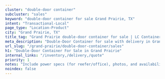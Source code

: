 ```yaml
---
cluster: "double-door container"
subcluster: "sales"
keyword: "double-door container for sale Grand Prairie, TX"
intent: "Transactional-Local"
page_type: "Location-Product"
city: "Grand Prairie, TX"
title_tag: "Grand Prairie double-door container for sale | LC Container"
meta_description: "Double-Door Container for sale with delivery in Grand Prairie, TX. LC Container — local Since 2003. Get pricing today."
url_slug: "/grand-prairie/double-door-container/sales"
h1: "Double-Door Container For Sale in Grand Prairie"
internal_links: "/inventory,/delivery,/quote"
priority: 1
notes: "Include power specs (for reefer/office), photos, and availability."
noindex: false
---
```


<!-- TODO: Add unique city/inventory copy, images, and internal links here. -->
